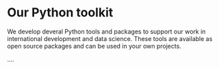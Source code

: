 # Our Python toolkit

We develop deveral Python tools and packages to support our work
in international development and data science. These tools are
available as open source packages and can be used in your own
projects.

....